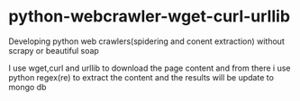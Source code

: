 # python-webcrawler-wget-curl-urllib
Developing python web crawlers(spidering and conent extraction) without scrapy or beautiful soap

I use wget,curl and urllib to download the page content and from there i use python regex(re) to extract the content and the results will be update to mongo db

